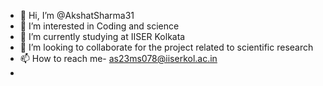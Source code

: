 - 👋 Hi, I’m @AkshatSharma31
- 👀 I’m interested in Coding and science
- 🌱 I’m currently studying at IISER Kolkata
- 💞️ I’m looking to collaborate for the project related to scientific research
- 📫 How to reach me- as23ms078@iiserkol.ac.in
- 

<!---
AkshatSharma31/AkshatSharma31 is a ✨ special ✨ repository because its `README.md` (this file) appears on your GitHub profile.
You can click the Preview link to take a look at your changes.
--->
